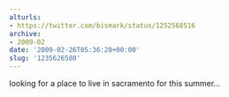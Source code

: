 ```yaml
---
alturls:
- https://twitter.com/bismark/status/1252568516
archive:
- 2009-02
date: '2009-02-26T05:36:20+00:00'
slug: '1235626580'
---
```


looking for a place to live in sacramento for this summer...

